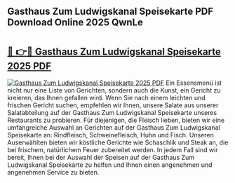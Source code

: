 ## Gasthaus Zum Ludwigskanal Speisekarte PDF Download Online 2025 QwnLe

# <h2><a href="http://gcafmpc.nevu.top/?p=Gasthaus+Zum+Ludwigskanal+Speisekarte">🔗 👉🔴 Gasthaus Zum Ludwigskanal Speisekarte 2025 PDF</a></h2>

[![Gasthaus Zum Ludwigskanal Speisekarte 2025 PDF](https://i.imgur.com/dBaPXMq.png)](http://gcafmpc.nevu.top/?p=Gasthaus+Zum+Ludwigskanal+Speisekarte)
Ein Essensmenü ist nicht nur eine Liste von Gerichten, sondern auch die Kunst, ein Gericht zu kreieren, das Ihnen gefallen wird. Wenn Sie nach einem leichten und frischen Gericht suchen, empfehlen wir Ihnen, unsere Salate aus unserer Salatabteilung auf der Gasthaus Zum Ludwigskanal Speisekarte unseres Restaurants zu probieren. Für diejenigen, die Fleisch lieben, bieten wir eine umfangreiche Auswahl an Gerichten auf der Gasthaus Zum Ludwigskanal Speisekarte an: Rindfleisch, Schweinefleisch, Huhn und Fisch. Unseren Auserwählten bieten wir köstliche Gerichte wie Schaschlik und Steak an, die bei frischem, natürlichem Feuer zubereitet werden. In jedem Fall sind wir bereit, Ihnen bei der Auswahl der Speisen auf der Gasthaus Zum Ludwigskanal Speisekarte zu helfen und Ihnen einen angenehmen und angenehmen Service zu bieten.
